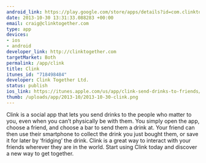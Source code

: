 ```yaml
--- 
android_link: https://play.google.com/store/apps/details?id=com.clinktogether.clink
date: 2013-10-30 13:31:33.088283 +00:00
email: craig@clinktogether.com
type: app
devices: 
- ios
- android
developer_link: http://clinktogether.com
targetMarket: Both
permalink: /app/clink
title: Clink
itunes_id: "718498484"
developer: Clink Together Ltd.
status: publish
ios_link: https://itunes.apple.com/us/app/clink-send-drinks-to-friends/id718498484?ls=1%26mt=8
thumb: /uploads/app/2013-10/2013-10-30-clink.png
---
```


Clink is a social app that lets you send drinks to the people who matter to you, even when you can’t physically be with them. You simply open the app, choose a friend, and choose a bar to send them a drink at. Your friend can then use their smartphone to collect the drink you just bought them, or save it for later by ‘fridging’ the drink.  Clink is a great way to interact with your friends wherever they are in the world. Start using Clink today and discover a new way to get together.
